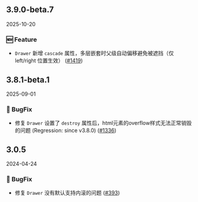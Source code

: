 ## 3.9.0-beta.7
2025-10-20

### 🆕 Feature

- `Drawer` 新增 `cascade` 属性，多层嵌套时父级自动偏移避免被遮挡（仅 left/right 位置生效） ([#1419](https://github.com/sheinsight/shineout-next/pull/1419))


## 3.8.1-beta.1
2025-09-01

### 🐞 BugFix

- 修复 `Drawer` 设置了 `destroy` 属性后，html元素的overflow样式无法正常销毁的问题 (Regression: since v3.8.0) ([#1336](https://github.com/sheinsight/shineout-next/pull/1336))


## 3.0.5
2024-04-24

### 🐞 BugFix

- 修复 `Drawer` 没有默认支持内滚的问题 ([#393](https://github.com/sheinsight/shineout-next/pull/393))






